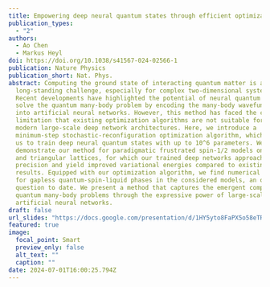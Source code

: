 ```yaml
---
title: Empowering deep neural quantum states through efficient optimization
publication_types:
  - "2"
authors:
  - Ao Chen
  - Markus Heyl
doi: https://doi.org/10.1038/s41567-024-02566-1
publication: Nature Physics
publication_short: Nat. Phys.
abstract: Computing the ground state of interacting quantum matter is a
  long-standing challenge, especially for complex two-dimensional systems.
  Recent developments have highlighted the potential of neural quantum states to
  solve the quantum many-body problem by encoding the many-body wavefunction
  into artificial neural networks. However, this method has faced the critical
  limitation that existing optimization algorithms are not suitable for training
  modern large-scale deep network architectures. Here, we introduce a
  minimum-step stochastic-reconfiguration optimization algorithm, which allows
  us to train deep neural quantum states with up to 10^6 parameters. We
  demonstrate our method for paradigmatic frustrated spin-1/2 models on square
  and triangular lattices, for which our trained deep networks approach machine
  precision and yield improved variational energies compared to existing
  results. Equipped with our optimization algorithm, we find numerical evidence
  for gapless quantum-spin-liquid phases in the considered models, an open
  question to date. We present a method that captures the emergent complexity in
  quantum many-body problems through the expressive power of large-scale
  artificial neural networks.
draft: false
url_slides: "https://docs.google.com/presentation/d/1HY5yto8FaPX5o58eTRmReeBje-fdwVsm/edit?usp=sharing&ouid=108402986309798036356&rtpof=true&sd=true"
featured: true
image:
  focal_point: Smart
  preview_only: false
  alt_text: ""
  caption: ""
date: 2024-07-01T16:00:25.794Z
---
```

